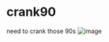 # crank90
need to crank those 90s
![image](https://github.com/m0110/crank90/assets/48839836/857fcd20-42d4-4d55-844d-fd2a8962d77a)
